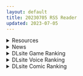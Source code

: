 ```yaml
---
layout: default
title: 20230705 RSS Reader
updated: 2023-07-05
---
```


<details class='content-parent'>
<summary>
Resources
</summary>
<details class='content-child'>
<summary>
<span class='rss-title'> [steam官方中文][180727][Qruppo]抜きゲーみたいな島に住んでる貧乳はどうすりゃいいですか? </span> <a class='rss-link' href='https://gmgard.com/gm122811' target='_blank'>&nbsp;</a>
<div class='rss-published'> 🕛 20230704 15:03:40</div>
</summary>
<img src="https://static.gmgard.us/Images/upload/93679240239037699.jpg" /><br /><p>拔作岛的steam官中，今天刚出就买了</p>
</details>
<details class='content-child'>
<summary>
<span class='rss-title'> [RJ293965][survive] 異世界では稀によくあること(モーションコミック版) </span> <a class='rss-link' href='https://gmgard.com/gm122926' target='_blank'>&nbsp;</a>
<div class='rss-published'> 🕛 20230704 13:51:03</div>
</summary>
<img src="https://static.gmgard.us/Images/upload/17347042151034697.jpg" /><br /><p>兽耳小萝莉被有钱的贵族买回了家，然后经过了一系列的调教，最后终于变成了听话的性奴小母狗。</p>
</details>
<details class='content-child'>
<summary>
<span class='rss-title'> [RJ01033783][偽もの] ロリ痴漢・輪姦動画集 治安崩壊地区に迷い込んだ少女達 </span> <a class='rss-link' href='https://gmgard.com/gm122925' target='_blank'>&nbsp;</a>
<div class='rss-published'> 🕛 20230704 13:20:06</div>
</summary>
<img src="https://static.gmgard.us/Images/upload/13431042120066442.jpg" /><br /><p>小萝莉误入治安崩坏地区，被各种可怕大叔乱艹的小动画。这社团好像挺有历史的了，没想到还在运作呀。</p>
</details>
<details class='content-child'>
<summary>
<span class='rss-title'> [Dec个人汉化][りとるほっぱー (橋広こう)] 催眠にかかるってことはお嫁さんになりたいってことだよね? </span> <a class='rss-link' href='https://gmgard.com/gm122924' target='_blank'>&nbsp;</a>
<div class='rss-published'> 🕛 20230704 13:00:24</div>
</summary>
<img src="https://static.gmgard.us/Images/upload/16673042100239761.jpg" /><br /><p>催眠故事，剧情没什么好说的，就是艹而已。</p>
</details>
<details class='content-child'>
<summary>
<span class='rss-title'> [PoRO]ツグナヒ 潔癖生真面目・葵～絶望の姉妹愛～ </span> <a class='rss-link' href='https://www.hacg.sbs/wp/96729.html' target='_blank'>&nbsp;</a>
<div class='rss-published'> 🕛 20230704 12:24:11</div>
</summary>
由于各位观众老爷一直催，但是实际上字幕组也还没放出字幕， 所以就只能先整个AI字 &#8230; <a href="https://www.hacg.sbs/wp/96729.html">继续阅读 <span class="meta-nav">&#8594;</span></a>
</details>
<details class='content-child'>
<summary>
<span class='rss-title'> [自购][RJ01064816](同人音声)[つばめいと]義理あね。 </span> <a class='rss-link' href='https://gmgard.com/gm122922' target='_blank'>&nbsp;</a>
<div class='rss-published'> 🕛 20230704 12:23:09</div>
</summary>
<img src="https://static.gmgard.us/Images/upload/12258040951510910.jpg" /><br /><p>燕姐新作，义姐。看站里迟迟没人上传，自购分享。</p>
</details>
<details class='content-child'>
<summary>
<span class='rss-title'> [无修正][未知字幕组][BOOTLEG] 特別病棟 1+2 </span> <a class='rss-link' href='https://gmgard.com/gm122923' target='_blank'>&nbsp;</a>
<div class='rss-published'> 🕛 20230704 12:14:17</div>
</summary>
<img src="https://iili.io/Hi4Sdge.gif" /><br /><p>主任研究生育能力的药物 试验品是她跟四个护士</p>
</details>
<details class='content-child'>
<summary>
<span class='rss-title'> 第2页上色完成 </span> <a class='rss-link' href='https://gmgard.com/gm122909' target='_blank'>&nbsp;</a>
<div class='rss-published'> 🕛 20230704 06:51:21</div>
</summary>
<img src="https://static.gmgard.us/Images/upload/13315040408039048.jpg" /><br /><p>处女作更新中</p>
</details>

</details>
<details class='content-parent'>
<summary>
News
</summary>

</details>
<details class='content-parent'>
<summary>
DLsite Game Ranking
</summary>
<details class='content-child'>
<summary>
<span class='rss-title'> 護身術道場 秘密のNTRレッスン [WAKUWAKU] </span> <a class='rss-link' href='https://www.dlsite.com/maniax/work/=/product_id/RJ01053661.html' target='_blank'>&nbsp;</a>
<div class='rss-published'> 🕛 20230705 13:11:08</div>
</summary>
<img src ="http://img.dlsite.jp/modpub/images2/work/doujin/RJ01054000/RJ01053661_img_main.jpg"/><br/>これはシミュレーション系のエロゲーで、ユーモアな要素が盛り込まれています。
</details>
<details class='content-child'>
<summary>
<span class='rss-title'> 穢神楽～Aikagura～ [アンホリクリエイション] </span> <a class='rss-link' href='https://www.dlsite.com/maniax/work/=/product_id/RJ01064183.html' target='_blank'>&nbsp;</a>
<div class='rss-published'> 🕛 20230705 13:11:08</div>
</summary>
<img src ="http://img.dlsite.jp/modpub/images2/work/doujin/RJ01065000/RJ01064183_img_main.jpg"/><br/>巫女風の退魔師があやかしの巣窟に挑む!負けたら凌辱!本格的横スクロール和風剣戟アクションゲーム!
</details>
<details class='content-child'>
<summary>
<span class='rss-title'> セイントギアフォース [メタモルフォーゼ] </span> <a class='rss-link' href='https://www.dlsite.com/maniax/work/=/product_id/RJ01002988.html' target='_blank'>&nbsp;</a>
<div class='rss-published'> 🕛 20230705 13:11:08</div>
</summary>
<img src ="http://img.dlsite.jp/modpub/images2/work/doujin/RJ01003000/RJ01002988_img_main.jpg"/><br/>闘中にセクハラされて犯される!戦闘エロ特化RPG!!
</details>
<details class='content-child'>
<summary>
<span class='rss-title'> Handyman Legend ハンディマン・レジェンド [超真剣Studio] </span> <a class='rss-link' href='https://www.dlsite.com/maniax/work/=/product_id/RJ01036146.html' target='_blank'>&nbsp;</a>
<div class='rss-published'> 🕛 20230705 13:11:08</div>
</summary>
<img src ="http://img.dlsite.jp/modpub/images2/work/doujin/RJ01037000/RJ01036146_img_main.jpg"/><br/>君はスマートフォンアプリで案件を受注しているハンディマンです。 お客様の家にある様々な問題を解決し、時には他の問題も「解決」してあげる...
</details>
<details class='content-child'>
<summary>
<span class='rss-title'> 満車率300% 弐:Append.1 保母さん連結ぱっち [ベルゼブブ] </span> <a class='rss-link' href='https://www.dlsite.com/maniax/work/=/product_id/RJ01026164.html' target='_blank'>&nbsp;</a>
<div class='rss-published'> 🕛 20230705 13:11:08</div>
</summary>
<img src ="http://img.dlsite.jp/modpub/images2/work/doujin/RJ01027000/RJ01026164_img_main.jpg"/><br/>満車率300%弐のアップグレードデータです。
</details>

</details>
<details class='content-parent'>
<summary>
DLsite Voice Ranking
</summary>
<details class='content-child'>
<summary>
<span class='rss-title'> 亲爱小○症候群 ~我的魅魔姐姐会在被褥里为我做任何事~ [青春×フェティシズム] </span> <a class='rss-link' href='https://www.dlsite.com/maniax/work/=/product_id/RJ01068246.html' target='_blank'>&nbsp;</a>
<div class='rss-published'> 🕛 20230705 13:11:11</div>
</summary>
<img src ="http://img.dlsite.jp/modpub/images2/work/doujin/RJ01069000/RJ01068246_img_main.jpg"/><br/>「姐姐今天早上也来照顾你了......」 最喜欢的青梅竹马变成了姐姐,并且其实是魅魔! ? 让平常很成熟,到了你身边就会控制不住发情的姐姐来好好~的照顾你吧♪
</details>
<details class='content-child'>
<summary>
<span class='rss-title'> 【簡体字版】義理あね。 [つばめいと] </span> <a class='rss-link' href='https://www.dlsite.com/maniax/work/=/product_id/RJ01066223.html' target='_blank'>&nbsp;</a>
<div class='rss-published'> 🕛 20230705 13:11:11</div>
</summary>
<img src ="http://img.dlsite.jp/modpub/images2/work/doujin/RJ01067000/RJ01066223_img_main.jpg"/><br/>親の再婚でできた義理のお姉ちゃんにオナニーを見られてしまった日から…えっちな事をされて、可愛がられて…普段は優しいのにえっちの時は強引な【せいなお義姉ちゃん】に童貞を奪われてしまいます。両親が居るのにお風呂でもトイレでも部屋でも…そして両親の帰りが遅い日にはリビングでも。逆転一切なしのガン攻めで手コキ、フェラ、乳首攻め、耳舐め、足コキ、焦らされて辱められて、お仕置きされて…
</details>
<details class='content-child'>
<summary>
<span class='rss-title'> 【寸止調教】學姊陪你玩玩具!【中文音聲】 [Bedtime Story 被談聲聆] </span> <a class='rss-link' href='https://www.dlsite.com/maniax/work/=/product_id/RJ01066265.html' target='_blank'>&nbsp;</a>
<div class='rss-published'> 🕛 20230705 13:11:11</div>
</summary>
<img src ="http://img.dlsite.jp/modpub/images2/work/doujin/RJ01067000/RJ01066265_img_main.jpg"/><br/>學姊在因緣際會下發現你會買各式各樣成人玩具的秘密,本來擔心她會說出去,沒想到她竟然答應保密,只是同時,她也與你立下一項「約定」……
</details>
<details class='content-child'>
<summary>
<span class='rss-title'> 親愛小○症候群 ~我的魅魔姐姐會在被褥里為我做任何事~ [青春×フェティシズム] </span> <a class='rss-link' href='https://www.dlsite.com/maniax/work/=/product_id/RJ01068250.html' target='_blank'>&nbsp;</a>
<div class='rss-published'> 🕛 20230705 13:11:11</div>
</summary>
<img src ="http://img.dlsite.jp/modpub/images2/work/doujin/RJ01069000/RJ01068250_img_main.jpg"/><br/>「姐姐今天早上也來照顧你了......」 最喜歡的青梅竹馬變成了姐姐,並且其實是魅魔! ? 讓平常很成熟,到了你身邊就會控制不住發情的姐姐來好好~的照顧你吧♪
</details>
<details class='content-child'>
<summary>
<span class='rss-title'> 讓同居人塔芭絲可溺愛你一番 [Mirolive] </span> <a class='rss-link' href='https://www.dlsite.com/maniax/work/=/product_id/RJ01047019.html' target='_blank'>&nbsp;</a>
<div class='rss-published'> 🕛 20230705 13:11:11</div>
</summary>
<img src ="http://img.dlsite.jp/modpub/images2/work/doujin/RJ01048000/RJ01047019_img_main.jpg"/><br/>明明與TAKO同居了,卻因為工作時間錯開不能好好貼貼。某天TAKO見你回家疲憊的的模樣,終於決定把工作排開,空出時間好好寵你一番。
</details>

</details>
<details class='content-parent'>
<summary>
DLsite Comic Ranking
</summary>
<details class='content-child'>
<summary>
<span class='rss-title'> 飯犯トラベラーズ 博多集団レ●プ旅行 同人誌版 [STUDIOふあん] </span> <a class='rss-link' href='https://www.dlsite.com/maniax/work/=/product_id/RJ301771.html' target='_blank'>&nbsp;</a>
<div class='rss-published'> 🕛 20230705 13:11:13</div>
</summary>
<img src ="http://img.dlsite.jp/modpub/images2/work/doujin/RJ302000/RJ301771_img_main.jpg"/><br/>男3人、博多をぶらりグルメ&レイプの旅134ページ。
</details>
<details class='content-child'>
<summary>
<span class='rss-title'> 退魔師の淫堕-相馬日奈編(1) [New World] </span> <a class='rss-link' href='https://www.dlsite.com/maniax/work/=/product_id/RJ01072585.html' target='_blank'>&nbsp;</a>
<div class='rss-published'> 🕛 20230705 13:11:13</div>
</summary>
<img src ="http://img.dlsite.jp/modpub/images2/work/doujin/RJ01073000/RJ01072585_img_main.jpg"/><br/>少女退魔師の末路、私が知らないところで、幼馴染は見知らぬ人と変わった
</details>
<details class='content-child'>
<summary>
<span class='rss-title'> 平凡JKとふしぎなおクスリ [Yumemi Dream Land] </span> <a class='rss-link' href='https://www.dlsite.com/maniax/work/=/product_id/RJ01072394.html' target='_blank'>&nbsp;</a>
<div class='rss-published'> 🕛 20230705 13:11:13</div>
</summary>
<img src ="http://img.dlsite.jp/modpub/images2/work/doujin/RJ01073000/RJ01072394_img_main.jpg"/><br/>クラスの人気者に誘われて、カラオケに行った平凡なJKミキ。気が付けば、2つの穴の処女が奪われていて……。
</details>
<details class='content-child'>
<summary>
<span class='rss-title'> 女子校の性欲処理係として編入した男子生徒による記録 [あのんの大洪水伝説] </span> <a class='rss-link' href='https://www.dlsite.com/maniax/work/=/product_id/RJ439801.html' target='_blank'>&nbsp;</a>
<div class='rss-published'> 🕛 20230705 13:11:13</div>
</summary>
<img src ="http://img.dlsite.jp/modpub/images2/work/doujin/RJ440000/RJ439801_img_main.jpg"/><br/>これは女子校でただ一人の男子である『性欲処理係』のあなたと 欲求不満なドスケベ女子達との濃厚変態プレイの記録である──… 女子校に編入させられたあなたを待っていたのは、思春期でムラムラが止まらない女の子たちとの淫らな日々!?溜まりに溜まった性欲とこじれまくった性癖を解放すべく、 あの手この手であなたに変態プレイを求めてくる彼女達… ド淫乱なニオイフェチ女子に囲まれた、スケベ過ぎる学園性活!
</details>
<details class='content-child'>
<summary>
<span class='rss-title'> 寄生されてHなエイリアンにされちゃう娘の話 Alien's Egg 「Abandoned Ship」 [Heno2] </span> <a class='rss-link' href='https://www.dlsite.com/maniax/work/=/product_id/RJ01053011.html' target='_blank'>&nbsp;</a>
<div class='rss-published'> 🕛 20230705 13:11:13</div>
</summary>
<img src ="http://img.dlsite.jp/modpub/images2/work/doujin/RJ01054000/RJ01053011_img_main.jpg"/><br/>寄生されてHなエイリアンにされちゃう娘たちの話。寄生・異形化・悪堕ちアリの成人向け漫画です。
</details>

</details>
